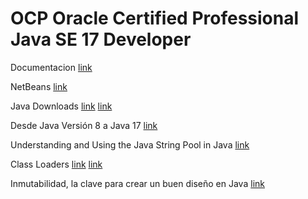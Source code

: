# OCP Oracle Certified Professional Java SE 17 Developer

Documentacion
[link](https://docs.oracle.com/en/java/javase/17/index.html)

NetBeans
[link](https://netbeans.apache.org/front/main/download/archive/)

Java Downloads
[link](https://www.oracle.com/java/technologies/downloads/#java17)
[link](https://www.oracle.com/java/technologies/javase/jdk17-archive-downloads.html)

Desde Java Versión 8 a Java 17
[link](https://cjavaperu.com/2021/09/informacion-practica/)

Understanding and Using the Java String Pool in Java
[link](https://muratakkan.medium.com/understanding-and-using-the-java-string-pool-in-java-d60d3176716)

Class Loaders
[link](https://www.arquitecturajava.com/el-concepto-de-classloader)
[link](https://medium.com/@fullstacktips/what-are-class-loaders-and-different-types-of-class-loaders-in-java-e12f05821bc2)

Inmutabilidad, la clave para crear un buen diseño en Java
[link](https://www.bbvanexttechnologies.com/blogs/inmutabilidad-la-clave-para-crear-un-buen-diseno-en-java/)
